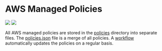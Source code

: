 # AWS Managed Policies

![](https://shields.io/date/1707719410.svg?label=last%20run)
![](https://shields.io/date/1707719410.svg?label=last%20updated)

All AWS managed policies are stored in the [policies](policies) directory into
separate files. The [policies.json](policies/policies.json) file is a merge of
all policies. A [workflow](.github/workflows/list-policies.yaml) automatically
updates the policies on a regular basis.

